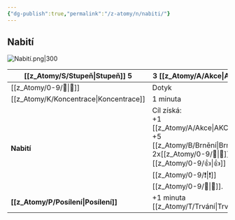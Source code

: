 ```yaml
---
{"dg-publish":true,"permalink":"/z-atomy/n/nabiti/"}
---
```


## Nabití
![Nabití.png|300](/img/user/z_img/Nabit%C3%AD.png)

| [[z_Atomy/S/Stupeň\|Stupeň]] 5     | 3 [[z_Atomy/A/Akce\|Akce]]                                                                         |
| ---------------- | ---------------------------------------------------------------------------------- |
| [[z_Atomy/0-9/🫱\|🫱]]           | Dotyk                                                                              |
| [[z_Atomy/K/Koncentrace\|Koncentrace]]  | 1 minuta                                                                           |
| **Nabití**       | Cíl získá:<br>+1 [[z_Atomy/A/Akce\|AKCI]], +5 [[z_Atomy/B/Brnění\|Brnění]], 2x[[z_Atomy/0-9/🏃\|🏃]] a [[z_Atomy/0-9/👍\|👍]] pro [[z_Atomy/0-9/❗\|❗]][[z_Atomy/0-9/🎯\|🎯]]. |
| **[[z_Atomy/P/Posílení\|Posílení]]** | +1 minuta [[z_Atomy/T/Trvání\|Trvání]].                                                              |
